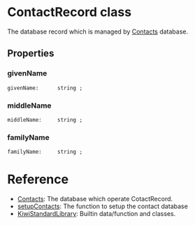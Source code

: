 # ContactRecord class
The database record which is managed by [Contacts](https://github.com/steelwheels/KiwiScript/blob/master/KiwiLibrary/Document/Class/Contacts.md) database.

## Properties
### givenName
````
givenName:		string ;
````

### middleName
````
middleName:		string ;
````

### familyName
````
familyName:		string ;
````

# Reference
* [Contacts](https://github.com/steelwheels/KiwiScript/blob/master/KiwiLibrary/Document/Class/Contacts.md): The database which operate CotactRecord.
* [setupContacts](https://github.com/steelwheels/KiwiScript/blob/master/KiwiLibrary/Document/Function/TypeChecks.md): The function to setup the contact database
* [KiwiStandardLibrary](https://github.com/steelwheels/KiwiScript/blob/master/KiwiLibrary/Document/Library.md): Builtin data/function and classes.
